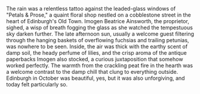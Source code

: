 The rain was a relentless tattoo against the leaded-glass windows of "Petals & Prose," a quaint floral shop nestled on a cobblestone street in the heart of Edinburgh's Old Town. Imogen Beatrice Ainsworth, the proprietor, sighed, a wisp of breath fogging the glass as she watched the tempestuous sky darken further. The late afternoon sun, usually a welcome guest filtering through the hanging baskets of overflowing fuchsias and trailing petunias, was nowhere to be seen. Inside, the air was thick with the earthy scent of damp soil, the heady perfume of lilies, and the crisp aroma of the antique paperbacks Imogen also stocked, a curious juxtaposition that somehow worked perfectly. The warmth from the crackling peat fire in the hearth was a welcome contrast to the damp chill that clung to everything outside. Edinburgh in October was beautiful, yes, but it was also unforgiving, and today felt particularly so.
